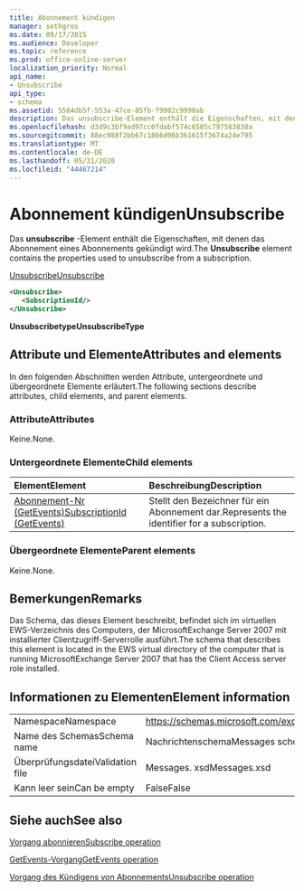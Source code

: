 ```yaml
---
title: Abonnement kündigen
manager: sethgros
ms.date: 09/17/2015
ms.audience: Developer
ms.topic: reference
ms.prod: office-online-server
localization_priority: Normal
api_name:
- Unsubscribe
api_type:
- schema
ms.assetid: 5584db5f-553a-47ce-85fb-f9902c9990ab
description: Das unsubscribe-Element enthält die Eigenschaften, mit denen das Abonnement eines Abonnements gekündigt wird.
ms.openlocfilehash: d3d9c3bf9ad97cc0fdabf574c6505c797583838a
ms.sourcegitcommit: 88ec988f2bb67c1866d06b361615f3674a24e795
ms.translationtype: MT
ms.contentlocale: de-DE
ms.lasthandoff: 05/31/2020
ms.locfileid: "44467214"
---
```

# <a name="unsubscribe"></a><span data-ttu-id="01c70-103">Abonnement kündigen</span><span class="sxs-lookup"><span data-stu-id="01c70-103">Unsubscribe</span></span>

<span data-ttu-id="01c70-104">Das **unsubscribe** -Element enthält die Eigenschaften, mit denen das Abonnement eines Abonnements gekündigt wird.</span><span class="sxs-lookup"><span data-stu-id="01c70-104">The **Unsubscribe** element contains the properties used to unsubscribe from a subscription.</span></span> 
  
[<span data-ttu-id="01c70-105">Unsubscribe</span><span class="sxs-lookup"><span data-stu-id="01c70-105">Unsubscribe</span></span>](unsubscribe.md)
  
```xml
<Unsubscribe>
   <SubscriptionId/>
</Unsubscribe>
```

 <span data-ttu-id="01c70-106">**Unsubscribetype**</span><span class="sxs-lookup"><span data-stu-id="01c70-106">**UnsubscribeType**</span></span>
## <a name="attributes-and-elements"></a><span data-ttu-id="01c70-107">Attribute und Elemente</span><span class="sxs-lookup"><span data-stu-id="01c70-107">Attributes and elements</span></span>

<span data-ttu-id="01c70-108">In den folgenden Abschnitten werden Attribute, untergeordnete und übergeordnete Elemente erläutert.</span><span class="sxs-lookup"><span data-stu-id="01c70-108">The following sections describe attributes, child elements, and parent elements.</span></span>
  
### <a name="attributes"></a><span data-ttu-id="01c70-109">Attribute</span><span class="sxs-lookup"><span data-stu-id="01c70-109">Attributes</span></span>

<span data-ttu-id="01c70-110">Keine.</span><span class="sxs-lookup"><span data-stu-id="01c70-110">None.</span></span>
  
### <a name="child-elements"></a><span data-ttu-id="01c70-111">Untergeordnete Elemente</span><span class="sxs-lookup"><span data-stu-id="01c70-111">Child elements</span></span>

|<span data-ttu-id="01c70-112">**Element**</span><span class="sxs-lookup"><span data-stu-id="01c70-112">**Element**</span></span>|<span data-ttu-id="01c70-113">**Beschreibung**</span><span class="sxs-lookup"><span data-stu-id="01c70-113">**Description**</span></span>|
|:-----|:-----|
|[<span data-ttu-id="01c70-114">Abonnement-Nr (GetEvents)</span><span class="sxs-lookup"><span data-stu-id="01c70-114">SubscriptionId (GetEvents)</span></span>](subscriptionid-getevents.md) <br/> |<span data-ttu-id="01c70-115">Stellt den Bezeichner für ein Abonnement dar.</span><span class="sxs-lookup"><span data-stu-id="01c70-115">Represents the identifier for a subscription.</span></span>  <br/> |
   
### <a name="parent-elements"></a><span data-ttu-id="01c70-116">Übergeordnete Elemente</span><span class="sxs-lookup"><span data-stu-id="01c70-116">Parent elements</span></span>

<span data-ttu-id="01c70-117">Keine.</span><span class="sxs-lookup"><span data-stu-id="01c70-117">None.</span></span>
  
## <a name="remarks"></a><span data-ttu-id="01c70-118">Bemerkungen</span><span class="sxs-lookup"><span data-stu-id="01c70-118">Remarks</span></span>

<span data-ttu-id="01c70-119">Das Schema, das dieses Element beschreibt, befindet sich im virtuellen EWS-Verzeichnis des Computers, der MicrosoftExchange Server 2007 mit installierter Clientzugriff-Serverrolle ausführt.</span><span class="sxs-lookup"><span data-stu-id="01c70-119">The schema that describes this element is located in the EWS virtual directory of the computer that is running MicrosoftExchange Server 2007 that has the Client Access server role installed.</span></span>
  
## <a name="element-information"></a><span data-ttu-id="01c70-120">Informationen zu Elementen</span><span class="sxs-lookup"><span data-stu-id="01c70-120">Element information</span></span>

|||
|:-----|:-----|
|<span data-ttu-id="01c70-121">Namespace</span><span class="sxs-lookup"><span data-stu-id="01c70-121">Namespace</span></span>  <br/> |https://schemas.microsoft.com/exchange/services/2006/messages  <br/> |
|<span data-ttu-id="01c70-122">Name des Schemas</span><span class="sxs-lookup"><span data-stu-id="01c70-122">Schema name</span></span>  <br/> |<span data-ttu-id="01c70-123">Nachrichtenschema</span><span class="sxs-lookup"><span data-stu-id="01c70-123">Messages schema</span></span>  <br/> |
|<span data-ttu-id="01c70-124">Überprüfungsdatei</span><span class="sxs-lookup"><span data-stu-id="01c70-124">Validation file</span></span>  <br/> |<span data-ttu-id="01c70-125">Messages. xsd</span><span class="sxs-lookup"><span data-stu-id="01c70-125">Messages.xsd</span></span>  <br/> |
|<span data-ttu-id="01c70-126">Kann leer sein</span><span class="sxs-lookup"><span data-stu-id="01c70-126">Can be empty</span></span>  <br/> |<span data-ttu-id="01c70-127">False</span><span class="sxs-lookup"><span data-stu-id="01c70-127">False</span></span>  <br/> |
   
## <a name="see-also"></a><span data-ttu-id="01c70-128">Siehe auch</span><span class="sxs-lookup"><span data-stu-id="01c70-128">See also</span></span>



[<span data-ttu-id="01c70-129">Vorgang abonnieren</span><span class="sxs-lookup"><span data-stu-id="01c70-129">Subscribe operation</span></span>](subscribe-operation.md)
  
[<span data-ttu-id="01c70-130">GetEvents-Vorgang</span><span class="sxs-lookup"><span data-stu-id="01c70-130">GetEvents operation</span></span>](getevents-operation.md)
  
[<span data-ttu-id="01c70-131">Vorgang des Kündigens von Abonnements</span><span class="sxs-lookup"><span data-stu-id="01c70-131">Unsubscribe operation</span></span>](unsubscribe-operation.md)

